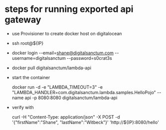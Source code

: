 
# steps for running exported api gateway

- use Provisioner to create docker host on digitalocean
- ssh root@${IP}
- docker login --email=shane@digitalsanctum.com --username=digitalsanctum --password=s0crat3s
- docker pull digitalsanctum/lambda-api
- start the container

    docker run -d -e "LAMBDA_TIMEOUT=3" -e "LAMBDA_HANDLER=com.digitalsanctum.lambda.samples.HelloPojo" --name api -p 8080:8080 digitalsanctum/lambda-api

- verify with

    curl -H "Content-Type: application/json" -X POST -d '{"firstName":"Shane", "lastName":"Witbeck"}' 'http://${IP}:8080/hello'
